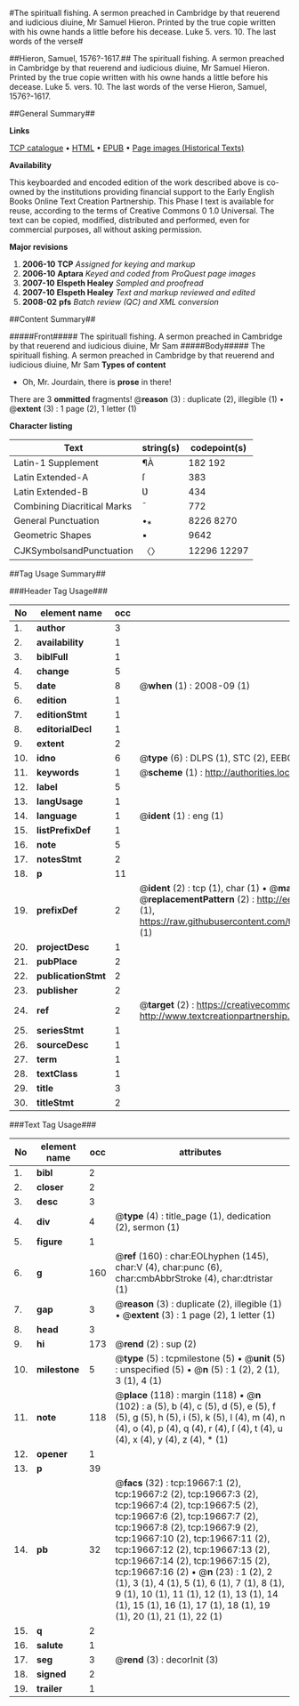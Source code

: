 #The spirituall fishing. A sermon preached in Cambridge by that reuerend and iudicious diuine, Mr Samuel Hieron. Printed by the true copie written with his owne hands a little before his decease. Luke 5. vers. 10. The last words of the verse#

##Hieron, Samuel, 1576?-1617.##
The spirituall fishing. A sermon preached in Cambridge by that reuerend and iudicious diuine, Mr Samuel Hieron. Printed by the true copie written with his owne hands a little before his decease. Luke 5. vers. 10. The last words of the verse
Hieron, Samuel, 1576?-1617.

##General Summary##

**Links**

[TCP catalogue](http://www.ota.ox.ac.uk/tcp/)  • 
[HTML](http://tei.it.ox.ac.uk/tcp/Texts-HTML/free/A03/A03306.html)  • 
[EPUB](http://tei.it.ox.ac.uk/tcp/Texts-EPUB/free/A03/A03306.epub) • 
[Page images (Historical Texts)](https://data.historicaltexts.jisc.ac.uk/view?pubId=eebo-99854258e&pageId=eebo-99854258e-19667-1)

**Availability**

This keyboarded and encoded edition of the
	       work described above is co-owned by the institutions
	       providing financial support to the Early English Books
	       Online Text Creation Partnership. This Phase I text is
	       available for reuse, according to the terms of Creative
	       Commons 0 1.0 Universal. The text can be copied,
	       modified, distributed and performed, even for
	       commercial purposes, all without asking permission.

**Major revisions**

1. __2006-10__ __TCP__ *Assigned for keying and markup*
1. __2006-10__ __Aptara__ *Keyed and coded from ProQuest page images*
1. __2007-10__ __Elspeth Healey__ *Sampled and proofread*
1. __2007-10__ __Elspeth Healey__ *Text and markup reviewed and edited*
1. __2008-02__ __pfs__ *Batch review (QC) and XML conversion*

##Content Summary##

#####Front#####
The spirituall fishing. A sermon preached in Cambridge by that reuerend and iudicious diuine, Mr Sam
#####Body#####
The spirituall fishing. A sermon preached in Cambridge by that reuerend and iudicious diuine, Mr Sam
**Types of content**

  * Oh, Mr. Jourdain, there is **prose** in there!

There are 3 **ommitted** fragments! 
 @__reason__ (3) : duplicate (2), illegible (1)  •  @__extent__ (3) : 1 page (2), 1 letter (1)

**Character listing**


|Text|string(s)|codepoint(s)|
|---|---|---|
|Latin-1 Supplement|¶À|182 192|
|Latin Extended-A|ſ|383|
|Latin Extended-B|Ʋ|434|
|Combining             Diacritical Marks|̄|772|
|General Punctuation|•⁎|8226 8270|
|Geometric Shapes|▪|9642|
|CJKSymbolsandPunctuation|〈〉|12296 12297|

##Tag Usage Summary##

###Header Tag Usage###

|No|element name|occ|attributes|
|---|---|---|---|
|1.|__author__|3||
|2.|__availability__|1||
|3.|__biblFull__|1||
|4.|__change__|5||
|5.|__date__|8| @__when__ (1) : 2008-09 (1)|
|6.|__edition__|1||
|7.|__editionStmt__|1||
|8.|__editorialDecl__|1||
|9.|__extent__|2||
|10.|__idno__|6| @__type__ (6) : DLPS (1), STC (2), EEBO-CITATION (1), PROQUEST (1), VID (1)|
|11.|__keywords__|1| @__scheme__ (1) : http://authorities.loc.gov/ (1)|
|12.|__label__|5||
|13.|__langUsage__|1||
|14.|__language__|1| @__ident__ (1) : eng (1)|
|15.|__listPrefixDef__|1||
|16.|__note__|5||
|17.|__notesStmt__|2||
|18.|__p__|11||
|19.|__prefixDef__|2| @__ident__ (2) : tcp (1), char (1)  •  @__matchPattern__ (2) : ([0-9\-]+):([0-9IVX]+) (1), (.+) (1)  •  @__replacementPattern__ (2) : http://eebo.chadwyck.com/downloadtiff?vid=$1&page=$2 (1), https://raw.githubusercontent.com/textcreationpartnership/Texts/master/tcpchars.xml#$1 (1)|
|20.|__projectDesc__|1||
|21.|__pubPlace__|2||
|22.|__publicationStmt__|2||
|23.|__publisher__|2||
|24.|__ref__|2| @__target__ (2) : https://creativecommons.org/publicdomain/zero/1.0/ (1), http://www.textcreationpartnership.org/docs/. (1)|
|25.|__seriesStmt__|1||
|26.|__sourceDesc__|1||
|27.|__term__|1||
|28.|__textClass__|1||
|29.|__title__|3||
|30.|__titleStmt__|2||


###Text Tag Usage###

|No|element name|occ|attributes|
|---|---|---|---|
|1.|__bibl__|2||
|2.|__closer__|2||
|3.|__desc__|3||
|4.|__div__|4| @__type__ (4) : title_page (1), dedication (2), sermon (1)|
|5.|__figure__|1||
|6.|__g__|160| @__ref__ (160) : char:EOLhyphen (145), char:V (4), char:punc (6), char:cmbAbbrStroke (4), char:dtristar (1)|
|7.|__gap__|3| @__reason__ (3) : duplicate (2), illegible (1)  •  @__extent__ (3) : 1 page (2), 1 letter (1)|
|8.|__head__|3||
|9.|__hi__|173| @__rend__ (2) : sup (2)|
|10.|__milestone__|5| @__type__ (5) : tcpmilestone (5)  •  @__unit__ (5) : unspecified (5)  •  @__n__ (5) : 1 (2), 2 (1), 3 (1), 4 (1)|
|11.|__note__|118| @__place__ (118) : margin (118)  •  @__n__ (102) : a (5), b (4), c (5), d (5), e (5), f (5), g (5), h (5), i (5), k (5), l (4), m (4), n (4), o (4), p (4), q (4), r (4), ſ (4), t (4), u (4), x (4), y (4), z (4), * (1)|
|12.|__opener__|1||
|13.|__p__|39||
|14.|__pb__|32| @__facs__ (32) : tcp:19667:1 (2), tcp:19667:2 (2), tcp:19667:3 (2), tcp:19667:4 (2), tcp:19667:5 (2), tcp:19667:6 (2), tcp:19667:7 (2), tcp:19667:8 (2), tcp:19667:9 (2), tcp:19667:10 (2), tcp:19667:11 (2), tcp:19667:12 (2), tcp:19667:13 (2), tcp:19667:14 (2), tcp:19667:15 (2), tcp:19667:16 (2)  •  @__n__ (23) : 1 (2), 2 (1), 3 (1), 4 (1), 5 (1), 6 (1), 7 (1), 8 (1), 9 (1), 10 (1), 11 (1), 12 (1), 13 (1), 14 (1), 15 (1), 16 (1), 17 (1), 18 (1), 19 (1), 20 (1), 21 (1), 22 (1)|
|15.|__q__|2||
|16.|__salute__|1||
|17.|__seg__|3| @__rend__ (3) : decorInit (3)|
|18.|__signed__|2||
|19.|__trailer__|1||
